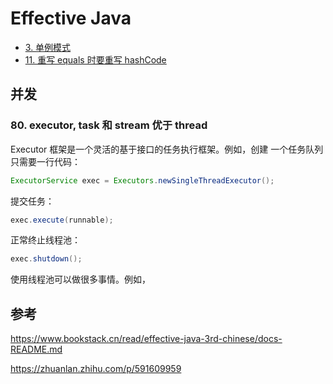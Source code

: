 # Effective Java


- [3. 单例模式](./3_singleton.md)
- [11. 重写 equals 时要重写 hashCode](./11_hashCode.md)



## 并发

### 80. executor, task 和 stream 优于 thread

Executor 框架是一个灵活的基于接口的任务执行框架。例如，创建 一个任务队列只需要一行代码：

```java
ExecutorService exec = Executors.newSingleThreadExecutor();
```

提交任务：

```java
exec.execute(runnable);
```

正常终止线程池：

```java
exec.shutdown();
```

使用线程池可以做很多事情。例如，

## 参考



https://www.bookstack.cn/read/effective-java-3rd-chinese/docs-README.md

https://zhuanlan.zhihu.com/p/591609959

